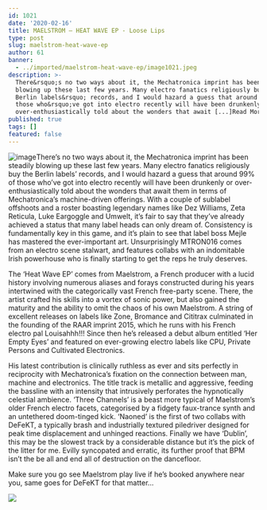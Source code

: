 ```yaml
---
id: 1021
date: '2020-02-16'
title: MAELSTROM – HEAT WAVE EP - Loose Lips
type: post
slug: maelstrom-heat-wave-ep
author: 61
banner:
  - ../imported/maelstrom-heat-wave-ep/image1021.jpeg
description: >-
  There&rsquo;s no two ways about it, the Mechatronica imprint has been steadily
  blowing up these last few years. Many electro fanatics religiously buy the
  Berlin labels&rsquo; records, and I would hazard a guess that around 99% of
  those who&rsquo;ve got into electro recently will have been drunkenly or
  over-enthusiastically told about the wonders that await [...]Read More...
published: true
tags: []
featured: false
---
```

![image](../../imported/maelstrom-heat-wave-ep/image1021.jpeg)There’s no two ways about it, the Mechatronica imprint has been steadily blowing up these last few years. Many electro fanatics religiously buy the Berlin labels’ records, and I would hazard a guess that around 99% of those who’ve got into electro recently will have been drunkenly or over-enthusiastically told about the wonders that await them in terms of Mechatronica’s machine-driven offerings. With a couple of sublabel offshoots and a roster boasting legendary names like Dez Williams, Zeta Reticula, Luke Eargoggle and Umwelt, it’s fair to say that they’ve already achieved a status that many label heads can only dream of. Consistency is fundamentally key in this game, and it’s plain to see that label boss Mejle has mastered the ever-important art. Unsurprisingly MTRON016 comes from an electro scene stalwart, and features collabs with an indomitable Irish powerhouse who is finally starting to get the reps he truly deserves. 

The ‘Heat Wave EP’ comes from Maelstrom, a French producer with a lucid history involving numerous aliases and forays constructed during his years intertwined with the categorically vast French free-party scene. There, the artist crafted his skills into a vortex of sonic power, but also gained the maturity and the ability to omit the chaos of his own Maelstrom. A string of excellent releases on labels like Zone, Bromance and Cititrax culminated in the founding of the RAAR imprint 2015, which he runs with his French electro pal Louisahhh!!! Since then he’s released a debut album entitled ‘Her Empty Eyes’ and featured on ever-growing electro labels like CPU, Private Persons and Cultivated Electronics.

His latest contribution is clinically ruthless as ever and sits perfectly in reciprocity with Mechatronica’s fixation on the connection between man, machine and electronics. The title track is metallic and aggressive, feeding the bassline with an intensity that intrusively perforates the hypnotically celestial ambience. ‘Three Channels’ is a beast more typical of Maelstrom’s older French electro facets, categorised by a fidgety faux-trance synth and an untethered doom-tinged kick. ‘Naoned’ is the first of two collabs with DeFeKT, a typically brash and industrially textured piledriver designed for peak time displacement and unhinged reactions. Finally we have ‘Dublin’, this may be the slowest track by a considerable distance but it’s the pick of the litter for me. Evilly syncopated and erratic, its further proof that BPM isn’t the be all and end all of destruction on the dancefloor.

Make sure you go see Maelstrom play live if he’s booked anywhere near you, same goes for DeFeKT for that matter…

![](/wp-content/uploads/live/img/wysiwyg/5e46b09c76b42.jpg)